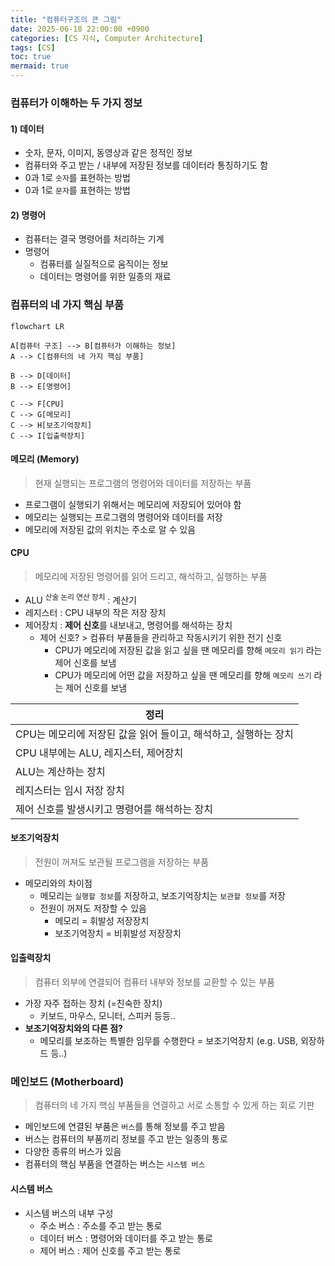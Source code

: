 ```yaml
---
title: "컴퓨터구조의 큰 그림"
date: 2025-06-18 22:00:00 +0900
categories: [CS 지식, Computer Architecture]
tags: [CS]
toc: true
mermaid: true
---
```


### **컴퓨터가 이해하는 두 가지 정보**

#### **1) 데이터**

- 숫자, 문자, 이미지, 동영상과 같은 정적인 정보
- 컴퓨터와 주고 받는 / 내부에 저장된 정보를 데이터라 통칭하기도 함
- 0과 1로 `숫자`를 표현하는 방법
- 0과 1로 `문자`를 표현하는 방법

#### **2) 명령어**

- 컴퓨터는 결국 명령어를 처리하는 기계
- 명령어
  - 컴퓨터를 실질적으로 움직이는 정보
  - 데이터는 명령어를 위한 일종의 재료

### **컴퓨터의 네 가지 핵심 부품**

```mermaid
flowchart LR

A[컴퓨터 구조] --> B[컴퓨터가 이해하는 정보]
A --> C[컴퓨터의 네 가지 핵심 부품]

B --> D[데이터]
B --> E[명령어]

C --> F[CPU]
C --> G[메모리]
C --> H[보조기억장치]
C --> I[입출력장치]
```

#### **메모리 (Memory)**

> 현재 실행되는 프로그램의 명령어와 데이터를 저장하는 부품

- 프로그램이 실행되기 위해서는 메모리에 저장되어 있어야 함
- 메모리는 실행되는 프로그램의 명령어와 데이터를 저장
- 메모리에 저장된 값의 위치는 주소로 알 수 있음

#### **CPU**

> 메모리에 저장된 명령어를 읽어 드리고, 해석하고, 실행하는 부품

- ALU <sup>산술 논리 연산 장치</sup> : 계산기
- 레지스터 : CPU 내부의 작은 저장 장치
- 제어장치 : **제어 신호**를 내보내고, 명령어를 해석하는 장치
  - 제어 신호? > 컴퓨터 부품들을 관리하고 작동시키기 위한 전기 신호
    - CPU가 메모리에 저장된 값을 읽고 싶을 땐 메모리를 향해 `메모리 읽기` 라는 제어 신호를 보냄
    - CPU가 메모리에 어떤 값을 저장하고 싶을 땐 메모리를 향해 `메모리 쓰기` 라는 제어 신호를 보냄

| 정리                                                            |
| --------------------------------------------------------------- |
| CPU는 메모리에 저장된 값을 읽어 들이고, 해석하고, 실행하는 장치 |
| CPU 내부에는 ALU, 레지스터, 제어장치                            |
| ALU는 계산하는 장치                                             |
| 레지스터는 임시 저장 장치                                       |
| 제어 신호를 발생시키고 명령어를 해석하는 장치                   |

#### **보조기억장치**

> 전원이 꺼져도 보관될 프로그램을 저장하는 부품

- 메모리와의 차이점
  - 메모리는 `실행할 정보`를 저장하고, 보조기억장치는 `보관할 정보`를 저장
  - 전원이 꺼져도 저장할 수 있음
    - 메모리 = 휘발성 저장장치
    - 보조기억장치 = 비휘발성 저장장치

#### **입출력장치**

> 컴퓨터 외부에 연결되어 컴퓨터 내부와 정보를 교환할 수 있는 부품

- 가장 자주 접하는 장치 (=친숙한 장치)
  - 키보드, 마우스, 모니터, 스피커 등등..
- **보조기억장치와의 다른 점?**
  - 메모리를 보조하는 특별한 임무를 수행한다 = 보조기억장치 (e.g. USB, 외장하드 등..)

### **메인보드 (Motherboard)**

> 컴퓨터의 네 가지 핵심 부품들을 연결하고 서로 소통할 수 있게 하는 회로 기판

- 메인보드에 연결된 부품은 `버스`를 통해 정보를 주고 받음
- 버스는 컴퓨터의 부품끼리 정보를 주고 받는 일종의 통로
- 다양한 종류의 버스가 있음
- 컴퓨터의 핵심 부품을 연결하는 버스는 `시스템 버스`

#### **시스템 버스**

- 시스템 버스의 내부 구성
  - 주소 버스 : 주소를 주고 받는 통로
  - 데이터 버스 : 명령어와 데이터를 주고 받는 통로
  - 제어 버스 : 제어 신호를 주고 받는 통로
